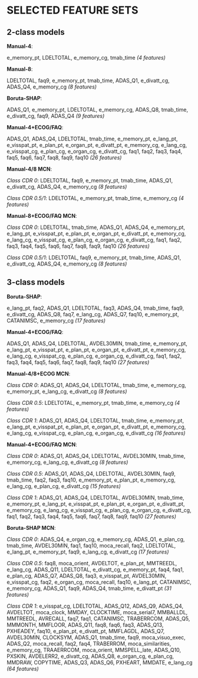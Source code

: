 # SELECTED FEATURE SETS

## 2-class models

**Manual-4**:

e_memory_pt, LDELTOTAL, e_memory_cg, tmab_time *(4 features)*

**Manual-8**:

LDELTOTAL, faq9, e_memory_pt, tmab_time, ADAS_Q1, e_divatt_cg, ADAS_Q4, e_memory_cg *(8 features)*

**Boruta-SHAP**:

ADAS_Q1, e_memory_pt, LDELTOTAL, e_memory_cg, ADAS_Q8, tmab_time, e_divatt_cg, faq9, ADAS_Q4 *(9 features)*

**Manual-4+ECOG/FAQ**:

ADAS_Q1, ADAS_Q4, LDELTOTAL, tmab_time, e_memory_pt, e_lang_pt, e_visspat_pt, e_plan_pt, e_organ_pt, e_divatt_pt, e_memory_cg, e_lang_cg, e_visspat_cg, e_plan_cg, e_organ_cg, e_divatt_cg, faq1, faq2, faq3, faq4, faq5, faq6, faq7, faq8, faq9, faq10 *(26 features)*

**Manual-4/8 MCN**:

*Class CDR 0*: LDELTOTAL, faq9, e_memory_pt, tmab_time, ADAS_Q1, e_divatt_cg, ADAS_Q4, e_memory_cg *(8 features)*

*Class CDR 0.5/1*: LDELTOTAL, e_memory_pt, tmab_time, e_memory_cg *(4 features)*

**Manual-8+ECOG/FAQ MCN**:

*Class CDR 0*: LDELTOTAL, tmab_time, ADAS_Q1, ADAS_Q4, e_memory_pt, e_lang_pt, e_visspat_pt, e_plan_pt, e_organ_pt, e_divatt_pt, e_memory_cg, e_lang_cg, e_visspat_cg, e_plan_cg, e_organ_cg, e_divatt_cg, faq1, faq2, faq3, faq4, faq5, faq6, faq7, faq8, faq9, faq10 *(26 features)*

*Class CDR 0.5/1*: LDELTOTAL, faq9, e_memory_pt, tmab_time, ADAS_Q1, e_divatt_cg, ADAS_Q4, e_memory_cg *(8 features)*

## 3-class models

**Boruta-SHAP**:

e_lang_pt, faq2, ADAS_Q1, LDELTOTAL, faq3, ADAS_Q4, tmab_time, faq9, e_divatt_cg, ADAS_Q8, faq7, e_lang_cg, ADAS_Q7, faq10, e_memory_pt, CATANIMSC, e_memory_cg *(17 features)*

**Manual-4+ECOG/FAQ**:

ADAS_Q1, ADAS_Q4, LDELTOTAL, AVDEL30MIN, tmab_time, e_memory_pt, e_lang_pt, e_visspat_pt, e_plan_pt, e_organ_pt, e_divatt_pt, e_memory_cg, e_lang_cg, e_visspat_cg, e_plan_cg, e_organ_cg, e_divatt_cg, faq1, faq2, faq3, faq4, faq5, faq6, faq7, faq8, faq9, faq10 *(27 features)*

**Manual-4/8+ECOG MCN**:

*Class CDR 0*: ADAS_Q1, ADAS_Q4, LDELTOTAL, tmab_time, e_memory_cg, e_memory_pt, e_lang_cg, e_divatt_cg *(8 features)*

*Class CDR 0.5*: LDELTOTAL, e_memory_pt, tmab_time, e_memory_cg *(4 features)*

*Class CDR 1*: ADAS_Q1, ADAS_Q4, LDELTOTAL, tmab_time, e_memory_pt, e_lang_pt, e_visspat_pt, e_plan_pt, e_organ_pt, e_divatt_pt, e_memory_cg, e_lang_cg, e_visspat_cg, e_plan_cg, e_organ_cg, e_divatt_cg *(16 features)*

**Manual-4+ECOG/FAQ MCN**:

*Class CDR 0*: ADAS_Q1, ADAS_Q4, LDELTOTAL, AVDEL30MIN, tmab_time, e_memory_cg, e_lang_cg, e_divatt_cg *(8 features)*

*Class CDR 0.5*: ADAS_Q1, ADAS_Q4, LDELTOTAL, AVDEL30MIN, faq9, tmab_time, faq2, faq3, faq10, e_memory_pt, e_plan_pt, e_memory_cg, e_lang_cg, e_plan_cg, e_divatt_cg *(15 features)*

*Class CDR 1*: ADAS_Q1, ADAS_Q4, LDELTOTAL, AVDEL30MIN, tmab_time, e_memory_pt, e_lang_pt, e_visspat_pt, e_plan_pt, e_organ_pt, e_divatt_pt, e_memory_cg, e_lang_cg, e_visspat_cg, e_plan_cg, e_organ_cg, e_divatt_cg, faq1, faq2, faq3, faq4, faq5, faq6, faq7, faq8, faq9, faq10 *(27 features)*

**Boruta-SHAP MCN**:

*Class CDR 0*: ADAS_Q4, e_organ_cg, e_memory_cg, ADAS_Q1, e_plan_cg, tmab_time, AVDEL30MIN, faq1, faq10, moca_recall, faq2, LDELTOTAL, e_lang_pt, e_memory_pt, faq9, e_lang_cg, e_divatt_cg *(17 features)*

*Class CDR 0.5*: faq8, moca_orient, AVDELTOT, e_plan_pt, MMTREEDL, e_lang_cg, ADAS_Q11, LDELTOTAL, e_divatt_cg, e_memory_pt, faq4, faq1, e_plan_cg, ADAS_Q7, ADAS_Q8, faq3, e_visspat_pt, AVDEL30MIN, e_visspat_cg, faq2, e_organ_cg, moca_recall, faq10, e_lang_pt, CATANIMSC, e_memory_cg, ADAS_Q1, faq9, ADAS_Q4, tmab_time, e_divatt_pt *(31 features)*

*Class CDR 1*: e_visspat_cg, LDELTOTAL, ADAS_Q12, ADAS_Q9, ADAS_Q4, AVDELTOT, moca_clock, MMDAY, CLOCKTIME, moca_serial7, MMBALLDL, MMTREEDL, AVRECALL, faq7, faq1, CATANIMSC, TRABERRCOM, ADAS_Q5, MMMONTH, MMFLOOR, ADAS_Q11, faq8, faq6, faq3, ADAS_Q13, PXHEADEY, faq10, e_plan_pt, e_divatt_pt, MMFLAGDL, ADAS_Q7, AVDEL30MIN, CLOCKSYM, ADAS_Q1, tmab_time, faq9, moca_visuo_exec, ADAS_Q2, moca_recall, faq2, faq4, TRABERROM, moca_similarities, e_memory_cg, TRAAERRCOM, moca_orient, MMSPELL_late, ADAS_Q10, PXSKIN, AVDELERR2, e_divatt_cg, ADAS_Q8, e_organ_cg, e_plan_cg, MMDRAW, COPYTIME, ADAS_Q3, ADAS_Q6, PXHEART, MMDATE, e_lang_cg *(64 features)*
